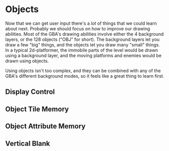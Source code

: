 # Objects

Now that we can get user input there's a *lot* of things that we could learn about next.
Probably we should focus on how to improve our drawing abilities.
Most of the GBA's drawing abilities involve either the 4 background layers, or the 128 objects ("OBJ" for short).
The background layers let you draw a few "big" things, and the objects let you draw many "small" things.
In a typical 2d-platformer, the immobile parts of the level would be drawn using a background layer, and the moving platforms and enemies would be drawn using objects.

Using objects isn't too complex, and they can be combined with any of the GBA's different background modes, so it feels like a great thing to learn first.

## Display Control

## Object Tile Memory

## Object Attribute Memory

## Vertical Blank
